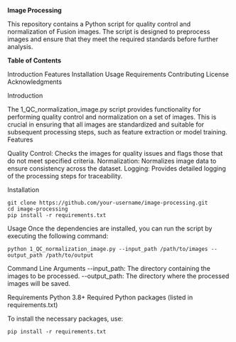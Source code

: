**Image Processing**

This repository contains a Python script for quality control and normalization of Fusion images. The script is designed to preprocess images and ensure that they meet the required standards before further analysis.

**Table of Contents**

Introduction
Features
Installation
Usage
Requirements
Contributing
License
Acknowledgments



Introduction

The 1_QC_normalization_image.py script provides functionality for performing quality control and normalization on a set of images. This is crucial in ensuring that all images are standardized and suitable for subsequent processing steps, such as feature extraction or model training.
Features

Quality Control: Checks the images for quality issues and flags those that do not meet specified criteria.
Normalization: Normalizes image data to ensure consistency across the dataset.
Logging: Provides detailed logging of the processing steps for traceability.


Installation
```
git clone https://github.com/your-username/image-processing.git
cd image-processing
pip install -r requirements.txt
```


Usage
Once the dependencies are installed, you can run the script by executing the following command:
```
python 1_QC_normalization_image.py --input_path /path/to/images --output_path /path/to/output
```
Command Line Arguments
    --input_path: The directory containing the images to be processed.
    --output_path: The directory where the processed images will be saved.



Requirements
    Python 3.8+
    Required Python packages (listed in requirements.txt)



To install the necessary packages, use:
```
pip install -r requirements.txt
```
